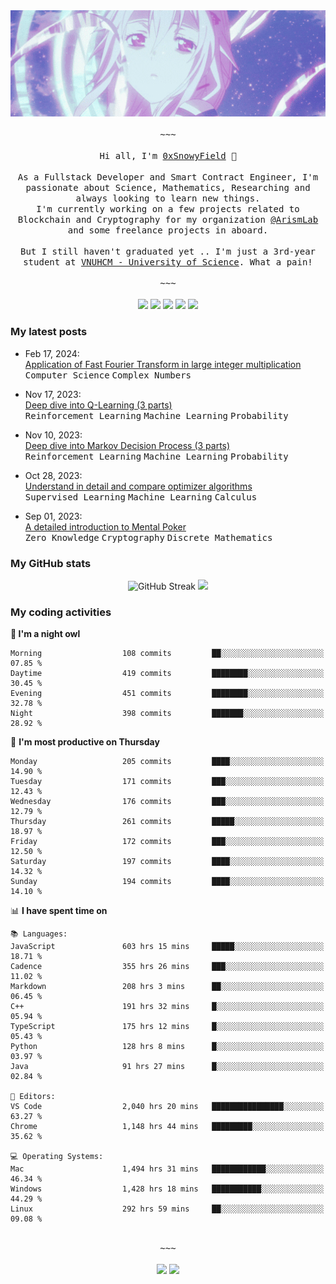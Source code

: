<div align='center'>
<img src="./assets/banner.gif" alt="Banner" width="1000" />
  <samp>
    </br></br>~~~</br></br>
    Hi all, I'm <a href="https://snowyfield.me/">0xSnowyField</a> 🧸
    </br></br>
    As a Fullstack Developer and Smart Contract Engineer, I'm passionate about Science, Mathematics, Researching and always looking to learn new things.</br> I'm currently working on a few projects related to Blockchain and Cryptography for my organization <a href="https://github.com/ArismLab">@ArismLab</a> and some freelance projects in aboard.
    </br></br>
    But I still haven't graduated yet .. I'm just a 3rd-year student at <a href="https://en.hcmus.edu.vn/">VNUHCM - University of Science</a>. What a pain!
    </br></br>~~~</br></br>
  </samp>
  <a href = "https://wakatime.com/@SnowyField1906" target="_blank"><img src="https://img.shields.io/badge/-Wakatime-000000?style=for-the-badge&logo=wakatime&logoColor=white"></a>
  <a href="https://linkedin.com/in/NHThuan" target="_blank"><img src="https://img.shields.io/badge/-LinkedIn-0A66C2?style=for-the-badge&logo=linkedin&logoColor=white"></a>
  <a href="https://stackoverflow.com/users/17358240/snowyfield" target="_blank"><img src="https://img.shields.io/badge/StackOverflow-F58025?style=for-the-badge&logo=stackoverflow&logoColor=white" target="_blank"></a>
  <a href="https://facebook.com/SnowyField1906" target="_blank"><img src="https://img.shields.io/badge/-Facebook-0A66C2?style=for-the-badge&logo=facebook&logoColor=white"></a>
  <a href="https://x.com/SnowyField1906" target="_blank"><img src="https://img.shields.io/badge/-Twitter-000000?style=for-the-badge&logo=x&logoColor=white"></a>
</div>

### My latest posts

- Feb 17, 2024\: <br/>
  <a href="https://www.snowyfield.me/posts/ung-dung-fast-fourier-transform-trong-phep-nhan-so-nguyen-lon" target="_blank">Application of Fast Fourier Transform in large integer multiplication</a><br/>
  <kbd>Computer Science</kbd> <kbd>Complex Numbers</kbd>
  
- Nov 17, 2023\: <br/>
  <a href="https://www.snowyfield.me/posts/hieu-sau-ve-q-learning-phan-1" target="_blank">Deep dive into Q-Learning (3 parts)</a><br/>
  <kbd>Reinforcement Learning</kbd> <kbd>Machine Learning</kbd> <kbd>Probability</kbd>
  
- Nov 10, 2023\: <br/>
  <a href="https://www.snowyfield.me/posts/hieu-sau-ve-markov-decision-process-phan-1" target="_blank">Deep dive into Markov Decision Process (3 parts)</a><br/>
  <kbd>Reinforcement Learning</kbd> <kbd>Machine Learning</kbd> <kbd>Probability</kbd>
  
- Oct 28, 2023\: <br/>
  <a href="https://www.snowyfield.me/posts/tim-hieu-chi-tiet-va-so-sanh-cac-thuat-toan-optimizer" target="_blank">Understand in detail and compare optimizer algorithms</a><br/>
  <kbd>Supervised Learning</kbd> <kbd>Machine Learning</kbd> <kbd>Calculus</kbd>
  
- Sep 01, 2023\: <br/>
  <a href="https://www.snowyfield.me/posts/gioi-thieu-chi-tiet-ve-bai-toan-mental-poker" target="_blank">A detailed introduction to Mental Poker</a><br/>
  <kbd>Zero Knowledge</kbd> <kbd>Cryptography</kbd> <kbd>Discrete Mathematics</kbd>

### My GitHub stats

<div align="center">
  <img src="https://github-readme-streak-stats.herokuapp.com?user=SnowyFIeld1906&theme=swift&hide_border=true&date_format=M%20j%5B%2C%20Y%5D&card_width=1000" alt="GitHub Streak" />
  <img src='http://github-profile-summary-cards.vercel.app/api/cards/profile-details?username=SnowyFIeld1906&theme=swift' width='1000px'/>
</div>

### My coding activities

<!--START_SECTION:waka-->
**🦉 I'm a night owl** 

```text
Morning                  108 commits         ██░░░░░░░░░░░░░░░░░░░░░░░   07.85 % 
Daytime                  419 commits         ████████░░░░░░░░░░░░░░░░░   30.45 % 
Evening                  451 commits         ████████░░░░░░░░░░░░░░░░░   32.78 % 
Night                    398 commits         ███████░░░░░░░░░░░░░░░░░░   28.92 % 
```
📅 **I'm most productive on Thursday** 

```text
Monday                   205 commits         ████░░░░░░░░░░░░░░░░░░░░░   14.90 % 
Tuesday                  171 commits         ███░░░░░░░░░░░░░░░░░░░░░░   12.43 % 
Wednesday                176 commits         ███░░░░░░░░░░░░░░░░░░░░░░   12.79 % 
Thursday                 261 commits         █████░░░░░░░░░░░░░░░░░░░░   18.97 % 
Friday                   172 commits         ███░░░░░░░░░░░░░░░░░░░░░░   12.50 % 
Saturday                 197 commits         ████░░░░░░░░░░░░░░░░░░░░░   14.32 % 
Sunday                   194 commits         ████░░░░░░░░░░░░░░░░░░░░░   14.10 % 
```


📊 **I have spent time on** 

```text
📚 Languages: 
JavaScript               603 hrs 15 mins     █████░░░░░░░░░░░░░░░░░░░░   18.71 % 
Cadence                  355 hrs 26 mins     ███░░░░░░░░░░░░░░░░░░░░░░   11.02 % 
Markdown                 208 hrs 3 mins      ██░░░░░░░░░░░░░░░░░░░░░░░   06.45 % 
C++                      191 hrs 32 mins     █░░░░░░░░░░░░░░░░░░░░░░░░   05.94 % 
TypeScript               175 hrs 12 mins     █░░░░░░░░░░░░░░░░░░░░░░░░   05.43 % 
Python                   128 hrs 8 mins      █░░░░░░░░░░░░░░░░░░░░░░░░   03.97 % 
Java                     91 hrs 27 mins      █░░░░░░░░░░░░░░░░░░░░░░░░   02.84 % 

📑 Editors: 
VS Code                  2,040 hrs 20 mins   ████████████████░░░░░░░░░   63.27 % 
Chrome                   1,148 hrs 44 mins   █████████░░░░░░░░░░░░░░░░   35.62 % 

💻 Operating Systems: 
Mac                      1,494 hrs 31 mins   ████████████░░░░░░░░░░░░░   46.34 % 
Windows                  1,428 hrs 18 mins   ███████████░░░░░░░░░░░░░░   44.29 % 
Linux                    292 hrs 59 mins     ██░░░░░░░░░░░░░░░░░░░░░░░   09.08 % 
```

<div align='center'><samp></br>~~~</br></br></samp><img src='http://img.shields.io/badge/3.2%20thousand%20coding%20hours-black?style=for-the-badge' /> <img src='https://img.shields.io/badge/3.6%20million%20lines%20of%20code-black?style=for-the-badge' /></div>


<!--END_SECTION:waka-->
